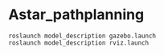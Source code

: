 # Astar_pathplanning

```
roslaunch model_description gazebo.launch
roslaunch model_description rviz.launch
```
